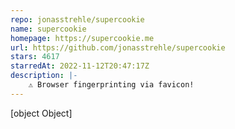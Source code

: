 ```yaml
---
repo: jonasstrehle/supercookie
name: supercookie
homepage: https://supercookie.me
url: https://github.com/jonasstrehle/supercookie
stars: 4617
starredAt: 2022-11-12T20:47:17Z
description: |-
    ⚠️ Browser fingerprinting via favicon!
---
```


[object Object]
